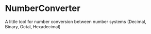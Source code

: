 # NumberConverter
A little tool for number conversion between number systems (Decimal, Binary, Octal, Hexadecimal)
